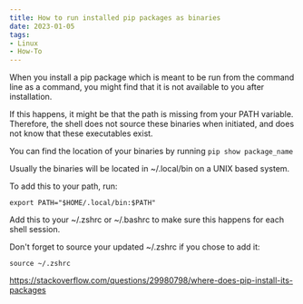 ```yaml
---
title: How to run installed pip packages as binaries 
date: 2023-01-05
tags:
- Linux
- How-To
---
```


When you install a pip package which is meant to be run from the command line as a command, you might find that it is not available to you after installation.

If this happens, it might be that the path is missing from your PATH variable. Therefore, the shell does not source these binaries when initiated, and does not know that these executables exist.

You can find the location of your binaries by running `pip show package_name`

Usually the binaries will be located in ~/.local/bin on a UNIX based system.

To add this to your path, run:

`export PATH="$HOME/.local/bin:$PATH"`

Add this to your ~/.zshrc or ~/.bashrc to make sure this happens for each shell session.

Don't forget to source your updated ~/.zshrc if you chose to add it:

`source ~/.zshrc`

https://stackoverflow.com/questions/29980798/where-does-pip-install-its-packages
